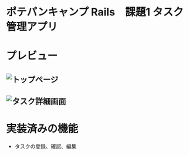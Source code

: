 # ポテパンキャンプ Rails　課題1 タスク管理アプリ

# プレビュー
![トップページ](https://user-images.githubusercontent.com/99729195/170864227-7ecda0f2-109f-480a-880e-f45f446aca0b.jpeg)
---
![タスク詳細画面](https://user-images.githubusercontent.com/99729195/170864241-283a6650-addb-49b3-885c-791765b0a3cc.jpeg)
---
  
# 実装済みの機能
- タスクの登録、確認、編集
